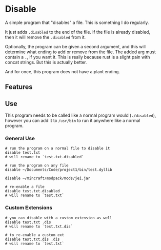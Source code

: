 # Disable
A simple program that "disables" a file. This is something
I do regularly.

It just adds `.disabled` to the end of the
file. If the file is already disabled, then it will remove
the `.disabled` from it.

Optionally, the program can be given a second argument,
and this will determine what ending to add or remove from
the file. The added arg must contain a `.`, if you want
it. This is really because rust is a slight pain with
concat strings. But this is actually better.

And for once, this program does not have a plant ending.

## Features


## Use
This program needs to be called like a normal program
would (`./disabled`), however you can add it to `/usr/bin`
to run it anywhere like a normal program.

### General Use
```shell
# run the program on a normal file to disable it
disable test.txt
# will rename to `test.txt.disabled`
```

```shell
# run the program on any file
disable ~/Documents/Code/project1/bin/test.dyllib

disable ~/mincraft/modpack/mods/jei.jar
```

```shell
# re-enable a file
disable test.txt.disabled
# will rename to `test.txt`
```

### Custom Extensions

```shell
# you can disable with a custom extension as well
disable test.txt .dis
# will rename to `test.txt.dis`
```

```shell
# to re-enable a custom ext
disable test.txt.dis .dis
# will rename to `test.txt`
```
